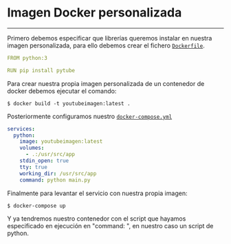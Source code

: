 # Imagen Docker personalizada


---
Primero debemos especificar que librerías queremos instalar en nuestra imagen personalizada, para ello debemos crear el fichero [```Dockerfile```](https://github.com/ndiazdossantos/proyectoYoutube/blob/master/Dockerfile).

```yml
FROM python:3

RUN pip install pytube

```
Para crear nuestra propia imagen personalizada de un contenedor de docker debemos ejecutar el comando:


`$ docker build -t youtubeimagen:latest .`

Posteriormente configuramos nuestro [```docker-compose.yml```](https://github.com/ndiazdossantos/proyectoYoutube/blob/master/docker-compose.yml)

```yml
services:
  python:
    image: youtubeimagen:latest
    volumes:
      - .:/usr/src/app
    stdin_open: true
    tty: true
    working_dir: /usr/src/app
    command: python main.py 
```
Finalmente para levantar el servicio con nuestra propia imagen:

`$ docker-compose up`


Y ya tendremos nuestro contenedor con el script que hayamos especificado en ejecución en "command: ", en nuestro caso un script de python.